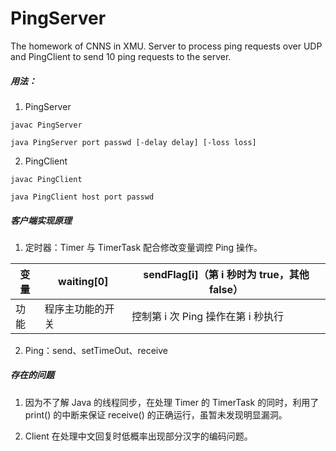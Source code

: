 # PingServer
The homework of CNNS in XMU.
Server to process ping requests over UDP and PingClient to send 10 ping requests to the server.


##### 用法：

1. PingServer

```shell
javac PingServer

java PingServer port passwd [-delay delay] [-loss loss]
```

2. PingClient

```shell
javac PingClient

java PingClient host port passwd
```


##### 客户端实现原理

1. 定时器：Timer 与 TimerTask 配合修改变量调控 Ping 操作。

| 变量 | waiting[0]       | sendFlag[i]（第 i 秒时为 true，其他 false） |
| ---- | ---------------- | ------------------------------------------- |
| 功能 | 程序主功能的开关 | 控制第 i 次 Ping 操作在第 i 秒执行          |

2. Ping：send、setTimeOut、receive


##### 存在的问题

1. 因为不了解 Java 的线程同步，在处理 Timer 的 TimerTask 的同时，利用了 print() 的中断来保证 receive() 的正确运行，虽暂未发现明显漏洞。

2. Client 在处理中文回复时低概率出现部分汉字的编码问题。
